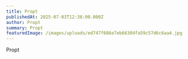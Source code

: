 ```yaml
---
title: Propt
publishedAt: 2025-07-03T12:38:00.000Z
author: Propt
summary: Propt
featuredImage: /images/uploads/ed747f686e7eb66304fa59c57d6c6aa4.jpg
---
```

Propt
